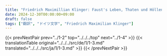 ```yaml
---
title: "Friedrich Maximillian Klinger: Faust's Leben, Thaten und Höllenfahrt (1799) - 第一巻 第三章"
date: 2024-12-30T00:00:00+09:00
draft: false
tags: ["翻訳", "ドイツ文学", "Friedrich Maximilian Klinger"]
---
```


{{< prevNextPair prev="../1-2" top="../../../top" next="../1-4" >}}
{{< translationTable original="../../../src/de/1/1-3.md" translated="../../../src/ja/1/1-3.md" >}}
{{< /prevNextPair >}}